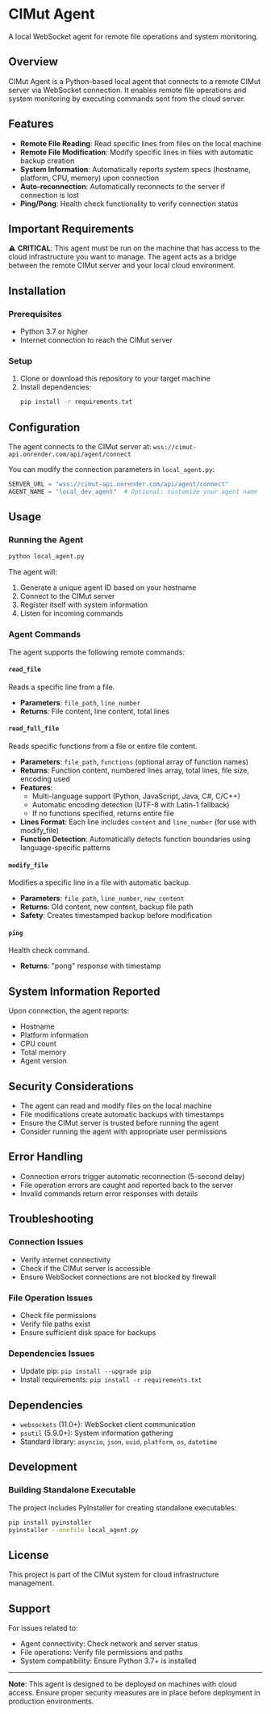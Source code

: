 # CIMut Agent

A local WebSocket agent for remote file operations and system monitoring.

## Overview

CIMut Agent is a Python-based local agent that connects to a remote CIMut server via WebSocket connection. It enables remote file operations and system monitoring by executing commands sent from the cloud server.

## Features

- **Remote File Reading**: Read specific lines from files on the local machine
- **Remote File Modification**: Modify specific lines in files with automatic backup creation
- **System Information**: Automatically reports system specs (hostname, platform, CPU, memory) upon connection
- **Auto-reconnection**: Automatically reconnects to the server if connection is lost
- **Ping/Pong**: Health check functionality to verify connection status

## Important Requirements

⚠️ **CRITICAL**: This agent must be run on the machine that has access to the cloud infrastructure you want to manage. The agent acts as a bridge between the remote CIMut server and your local cloud environment.

## Installation

### Prerequisites

- Python 3.7 or higher
- Internet connection to reach the CIMut server

### Setup

1. Clone or download this repository to your target machine
2. Install dependencies:
   ```bash
   pip install -r requirements.txt
   ```

## Configuration

The agent connects to the CIMut server at: `wss://cimut-api.onrender.com/api/agent/connect`

You can modify the connection parameters in `local_agent.py`:

```python
SERVER_URL = "wss://cimut-api.onrender.com/api/agent/connect"
AGENT_NAME = "local_dev_agent"  # Optional: customize your agent name
```

## Usage

### Running the Agent

```bash
python local_agent.py
```

The agent will:
1. Generate a unique agent ID based on your hostname
2. Connect to the CIMut server
3. Register itself with system information
4. Listen for incoming commands

### Agent Commands

The agent supports the following remote commands:

#### `read_file`
Reads a specific line from a file.
- **Parameters**: `file_path`, `line_number`
- **Returns**: File content, line content, total lines

#### `read_full_file`
Reads specific functions from a file or entire file content.
- **Parameters**: `file_path`, `functions` (optional array of function names)
- **Returns**: Function content, numbered lines array, total lines, file size, encoding used
- **Features**: 
  - Multi-language support (Python, JavaScript, Java, C#, C/C++)
  - Automatic encoding detection (UTF-8 with Latin-1 fallback)
  - If no functions specified, returns entire file
- **Lines Format**: Each line includes `content` and `line_number` (for use with modify_file)
- **Function Detection**: Automatically detects function boundaries using language-specific patterns

#### `modify_file`
Modifies a specific line in a file with automatic backup.
- **Parameters**: `file_path`, `line_number`, `new_content`
- **Returns**: Old content, new content, backup file path
- **Safety**: Creates timestamped backup before modification

#### `ping`
Health check command.
- **Returns**: "pong" response with timestamp

## System Information Reported

Upon connection, the agent reports:
- Hostname
- Platform information
- CPU count
- Total memory
- Agent version

## Security Considerations

- The agent can read and modify files on the local machine
- File modifications create automatic backups with timestamps
- Ensure the CIMut server is trusted before running the agent
- Consider running the agent with appropriate user permissions

## Error Handling

- Connection errors trigger automatic reconnection (5-second delay)
- File operation errors are caught and reported back to the server
- Invalid commands return error responses with details

## Troubleshooting

### Connection Issues
- Verify internet connectivity
- Check if the CIMut server is accessible
- Ensure WebSocket connections are not blocked by firewall

### File Operation Issues
- Check file permissions
- Verify file paths exist
- Ensure sufficient disk space for backups

### Dependencies Issues
- Update pip: `pip install --upgrade pip`
- Install requirements: `pip install -r requirements.txt`

## Dependencies

- `websockets` (11.0+): WebSocket client communication
- `psutil` (5.9.0+): System information gathering
- Standard library: `asyncio`, `json`, `uuid`, `platform`, `os`, `datetime`

## Development

### Building Standalone Executable

The project includes PyInstaller for creating standalone executables:

```bash
pip install pyinstaller
pyinstaller --onefile local_agent.py
```

## License

This project is part of the CIMut system for cloud infrastructure management.

## Support

For issues related to:
- Agent connectivity: Check network and server status
- File operations: Verify file permissions and paths
- System compatibility: Ensure Python 3.7+ is installed

---

**Note**: This agent is designed to be deployed on machines with cloud access. Ensure proper security measures are in place before deployment in production environments.
